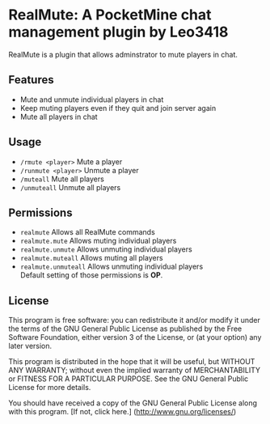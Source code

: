 RealMute: A PocketMine chat management plugin by Leo3418
==========

RealMute is a plugin that allows adminstrator to mute players in chat. <br />

Features
----------
- Mute and unmute individual players in chat
- Keep muting players even if they quit and join server again
- Mute all players in chat

Usage
----------
- `/rmute <player>` Mute a player
- `/runmute <player>` Unmute a player
- `/muteall` Mute all players
- `/unmuteall` Unmute all players

Permissions
----------
- `realmute` Allows all RealMute commands
- `realmute.mute` Allows muting individual players
- `realmute.unmute` Allows unmuting individual players
- `realmute.muteall` Allows muting all players
- `realmute.unmuteall` Allows unmuting individual players <br />
Default setting of those permissions is **OP**.

License
----------
This program is free software: you can redistribute it and/or modify it under the terms of the GNU General Public License as published by the Free Software Foundation, either version 3 of the License, or (at your option) any later version. <br />

This program is distributed in the hope that it will be useful,
but WITHOUT ANY WARRANTY; without even the implied warranty of
MERCHANTABILITY or FITNESS FOR A PARTICULAR PURPOSE.  See the
GNU General Public License for more details. <br />

You should have received a copy of the GNU General Public License
along with this program. [If not, click here.] (http://www.gnu.org/licenses/)
